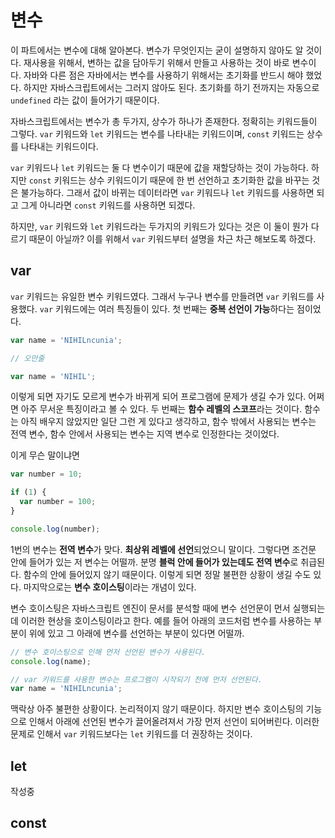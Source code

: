 # 변수
이 파트에서는 변수에 대해 알아본다. 변수가 무엇인지는 굳이 설명하지 않아도 알 것이다. 재사용을 위해서, 변하는 값을 담아두기 위해서 만들고 사용하는 것이 바로 변수이다. 자바와 다른 점은 자바에서는 변수를 사용하기 위해서는 초기화를 반드시 해야 했었다. 하지만 자바스크립트에서는 그러지 않아도 된다. 초기화를 하기 전까지는 자동으로 `undefined` 라는 값이 들어가기 때문이다.

자바스크립트에서는 변수가 총 두가지, 상수가 하나가 존재한다. 정확히는 키워드들이 그렇다. `var` 키워드와 `let` 키워드는 변수를 나타내는 키워드이며, `const` 키워드는 상수를 나타내는 키워드이다.

`var` 키워드나 `let` 키워드는 둘 다 변수이기 때문에 값을 재할당하는 것이 가능하다. 하지만 `const` 키워드는 상수 키워드이기 때문에 한 번 선언하고 초기화한 값을 바꾸는 것은 불가능하다. 그래서 값이 바뀌는 데이터라면 `var` 키워드나 `let` 키워드를 사용하면 되고 그게 아니라면 `const` 키워드를 사용하면 되겠다.

하지만, `var` 키워드와 `let` 키워드라는 두가지의 키워드가 있다는 것은 이 둘이 뭔가 다르기 때문이 아닐까? 이를 위해서 `var` 키워드부터 설명을 차근 차근 해보도록 하겠다.

## var
`var` 키워드는 유일한 변수 키워드였다. 그래서 누구나 변수를 만들려면 `var` 키워드를 사용했다. `var` 키워드에는 여러 특징들이 있다. 첫 번째는 **중복 선언이 가능**하다는 점이었다.

```js
var name = 'NIHILncunia';

// 오만줄

var name = 'NIHIL';
```

이렇게 되면 자기도 모르게 변수가 바뀌게 되어 프로그램에 문제가 생길 수가 있다. 어쩌면 아주 무서운 특징이라고 볼 수 있다. 두 번째는 **함수 레벨의 스코프**라는 것이다. 함수는 아직 배우지 않았지만 일단 그런 게 있다고 생각하고, 함수 밖에서 사용되는 변수는 전역 변수, 함수 안에서 사용되는 변수는 지역 변수로 인정한다는 것이었다.

이게 무슨 말이냐면

```js
var number = 10;

if (1) {
  var number = 100;
}

console.log(number);
```

1번의 변수는 **전역 변수**가 맞다. **최상위 레벨에 선언**되었으니 말이다. 그렇다면 조건문 안에 들어가 있는 저 변수는 어떨까. 분명 **블럭 안에 들어가 있는데도 전역 변수**로 취급된다. 함수의 안에 들어있지 않기 때문이다. 이렇게 되면 정말 불편한 상황이 생길 수도 있다. 마지막으로는 **변수 호이스팅**이라는 개념이 있다.

변수 호이스팅은 자바스크립트 엔진이 문서를 분석할 때에 변수 선언문이 먼서 실행되는데 이러한 현상을 호이스팅이라고 한다. 예를 들어 아래의 코드처럼 변수를 사용하는 부분이 위에 있고 그 아래에 변수를 선언하는 부분이 있다면 어떨까.

```js
// 변수 호이스팅으로 인해 먼저 선언된 변수가 사용된다.
console.log(name);

// var 키워드를 사용한 변수는 프로그램이 시작되기 전에 먼저 선언된다.
var name = 'NIHILncunia';
```

맥락상 아주 불편한 상황이다. 논리적이지 않기 때문이다. 하지만 변수 호이스팅의 기능으로 인해서 아래에 선언된 변수가 끌어올려져서 가장 먼저 선언이 되어버린다. 이러한 문제로 인해서 `var` 키워드보다는 `let` 키워드를 더 권장하는 것이다.

## let
작성중

## const